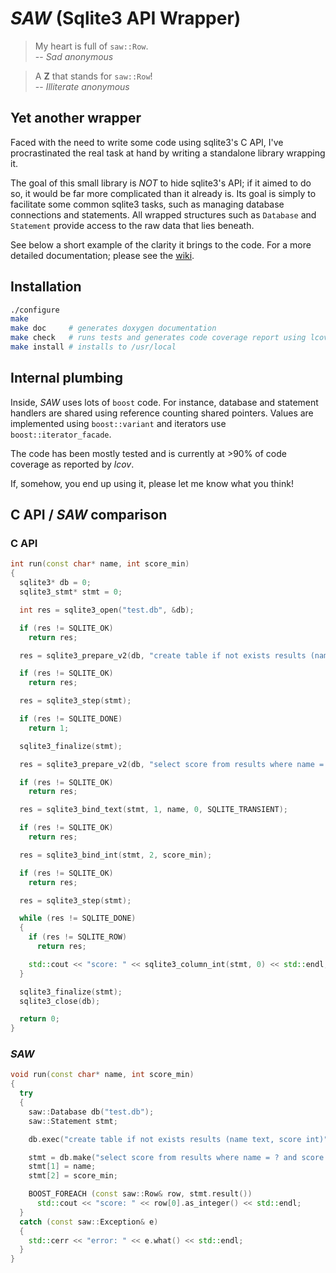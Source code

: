 *SAW* (Sqlite3 API Wrapper)
===========================

> My heart is full of `saw::Row`.  
-- *Sad anonymous*

> A **Z** that stands for `saw::Row`!  
-- *Illiterate anonymous*


Yet another wrapper
-------------------

Faced with the need to write some code using sqlite3's C API, I've procrastinated the real task at hand by writing a standalone library wrapping it.

The goal of this small library is *NOT* to hide sqlite3's API; if it aimed to do so, it would be far more complicated than it already is. Its goal is simply to facilitate some common sqlite3 tasks, such as managing database connections and statements. All wrapped structures such as `Database` and `Statement` provide access to the raw data that lies beneath.

See below a short example of the clarity it brings to the code. For a more detailed documentation; please see the [wiki](https://github.com/nicuveo/SAW/wiki).


Installation
------------

``` bash
./configure
make
make doc     # generates doxygen documentation
make check   # runs tests and generates code coverage report using lcov and cppcheck
make install # installs to /usr/local
```

Internal plumbing
-----------------

Inside, *SAW* uses lots of `boost` code. For instance, database and statement handlers are shared using reference counting shared pointers. Values are implemented using `boost::variant` and iterators use `boost::iterator_facade`.

The code has been mostly tested and is currently at >90% of code coverage as reported by *lcov*.

If, somehow, you end up using it, please let me know what you think!


C API / _SAW_ comparison
------------------------

### C API

``` c++
int run(const char* name, int score_min)
{
  sqlite3* db = 0;
  sqlite3_stmt* stmt = 0;

  int res = sqlite3_open("test.db", &db);

  if (res != SQLITE_OK)
    return res;

  res = sqlite3_prepare_v2(db, "create table if not exists results (name text, score int)", &stmt, 0);

  if (res != SQLITE_OK)
    return res;

  res = sqlite3_step(stmt);

  if (res != SQLITE_DONE)
    return 1;

  sqlite3_finalize(stmt);

  res = sqlite3_prepare_v2(db, "select score from results where name = ? and score >= ?", &stmt, 0);

  if (res != SQLITE_OK)
    return res;

  res = sqlite3_bind_text(stmt, 1, name, 0, SQLITE_TRANSIENT);

  if (res != SQLITE_OK)
    return res;

  res = sqlite3_bind_int(stmt, 2, score_min);

  if (res != SQLITE_OK)
    return res;

  res = sqlite3_step(stmt);

  while (res != SQLITE_DONE)
  {
    if (res != SQLITE_ROW)
      return res;

    std::cout << "score: " << sqlite3_column_int(stmt, 0) << std::endl;
  }

  sqlite3_finalize(stmt);
  sqlite3_close(db);

  return 0;
}
```


### *SAW*

``` c++
void run(const char* name, int score_min)
{
  try
  {
    saw::Database db("test.db");
    saw::Statement stmt;

    db.exec("create table if not exists results (name text, score int)");

    stmt = db.make("select score from results where name = ? and score >= ?");
    stmt[1] = name;
    stmt[2] = score_min;

    BOOST_FOREACH (const saw::Row& row, stmt.result())
      std::cout << "score: " << row[0].as_integer() << std::endl;
  }
  catch (const saw::Exception& e)
  {
    std::cerr << "error: " << e.what() << std::endl;
  }
}
```
